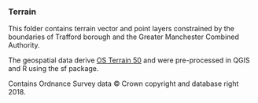 
### Terrain

This folder contains terrain vector and point layers constrained by the boundaries of Trafford borough and the Greater Manchester Combined Authority. 

The geospatial data derive [OS Terrain 50](https://www.ordnancesurvey.co.uk/business-and-government/products/terrain-50.html) and were pre-processed in QGIS and R using the sf package.

Contains Ordnance Survey data © Crown copyright and database right 2018.
